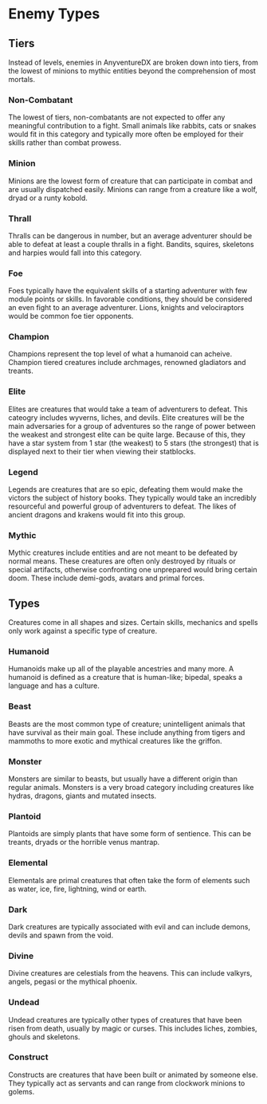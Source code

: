 # Enemy Types

## Tiers
Instead of levels, enemies in AnyventureDX are broken down into tiers, from the lowest of minions to mythic entities beyond the comprehension of most mortals.

<div class="triangle-line"></div>

### Non-Combatant
The lowest of tiers, non-combatants are not expected to offer any meaningful contribution to a fight. Small animals like rabbits, cats or snakes would fit in this category and typically more often be employed for their skills rather than combat prowess.

### Minion
Minions are the lowest form of creature that can participate in combat and are usually dispatched easily. Minions can range from a creature like a wolf, dryad or a runty kobold.

### Thrall
Thralls can be dangerous in number, but an average adventurer should be able to defeat at least a couple thralls in a fight. Bandits, squires, skeletons and harpies would fall into this category. 

### Foe
Foes typically have the equivalent skills of a starting adventurer with few module points or skills. In favorable conditions, they should be considered an even fight to an average adventurer. Lions, knights and velociraptors would be common foe tier opponents.  

### Champion
Champions represent the top level of what a humanoid can acheive. Champion tiered creatures include archmages, renowned gladiators and treants.

### Elite
Elites are creatures that would take a team of adventurers to defeat. This cateogry includes wyverns, liches, and devils. Elite creatures will be the main adversaries for a group of adventures so the range of power between the weakest and strongest elite can be quite large. Because of this, they have a star system from 1 star (the weakest) to 5 stars (the strongest) that is displayed next to their tier when viewing their statblocks.

### Legend
Legends are creatures that are so epic, defeating them would make the victors the subject of history books. They typically would take an incredibly resourceful and powerful group of adventurers to defeat. The likes of ancient dragons and krakens would fit into this group.

### Mythic
Mythic creatures include entities and are not meant to be defeated by normal means. These creatures are often only destroyed by rituals or special artifacts, otherwise confronting one unprepared would bring certain doom. These include demi-gods, avatars and primal forces.



## Types

<div class="triangle-line"></div>

Creatures come in all shapes and sizes. Certain skills, mechanics and spells only work against a specific type of creature.

### Humanoid
Humanoids make up all of the playable ancestries and many more. A humanoid is defined as a creature that is human-like; bipedal, speaks a language and has a culture.
### Beast
Beasts are the most common type of creature; unintelligent animals that have survival as their main goal. These include anything from tigers and mammoths to more exotic and mythical creatures like the griffon.
### Monster
Monsters are similar to beasts, but usually have a different origin than regular animals. Monsters is a very broad category including creatures like hydras, dragons, giants and mutated insects.
### Plantoid
Plantoids are simply plants that have some form of sentience. This can be treants, dryads or the horrible venus mantrap. 
### Elemental
Elementals are primal creatures that often take the form of elements such as water, ice, fire, lightning, wind or earth.
### Dark
Dark creatures are typically associated with evil and can include demons, devils and spawn from the void.
### Divine
Divine creatures are celestials from the heavens. This can include valkyrs, angels, pegasi or the mythical phoenix.
### Undead
Undead creatures are typically other types of creatures that have been risen from death, usually by magic or curses. This includes liches, zombies, ghouls and skeletons.
### Construct
Constructs are creatures that have been built or animated by someone else. They typically act as servants and can range from clockwork minions to golems.

